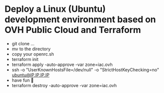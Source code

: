 # Deploy a Linux (Ubuntu) development environment based on OVH Public Cloud and Terraform

- git clone ...
- mv to the directory
- copy your openrc.sh
- terraform init
- terraform apply -auto-approve -var zone=iac.ovh
- ssh -o "UserKnownHostsFile=/dev/null" -o "StrictHostKeyChecking=no" ubuntu@IP.IP.IP.IP
- have fun :metal:
- terraform destroy -auto-approve -var zone=iac.ovh

